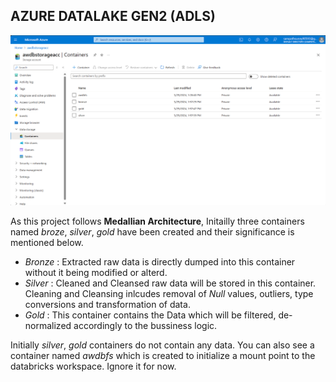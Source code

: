 ## AZURE DATALAKE GEN2 (ADLS)
<p align = 'center'>
<img src='BSG_Containers_Creation.png'>
</p>

As this project follows **Medallian Architecture**, Initailly three containers named *broze*, *silver*, *gold* have been created and their significance is mentioned below.
- *Bronze* : Extracted raw data is directly dumped into this container without it being modified or alterd.
- *Silver* : Cleaned and Cleansed raw data will be stored in this container. Cleaning and Cleansing inlcudes removal of *Null* values, outliers, type conversions and transformation of data.
- *Gold* : This container contains the Data which will be filtered, de-normalized accordingly to the bussiness logic.

Initially *silver*, *gold* containers do not contain any data. You can also see a container named *awdbfs* which is created to initialize a mount point to the databricks workspace. Ignore it for now.
